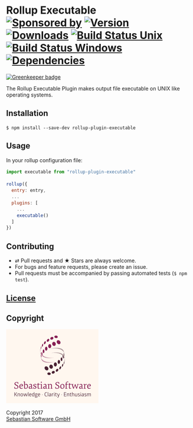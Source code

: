 # Rollup Executable <br/>[![Sponsored by][sponsor-img]][sponsor] [![Version][npm-version-img]][npm] [![Downloads][npm-downloads-img]][npm] [![Build Status Unix][travis-img]][travis] [![Build Status Windows][appveyor-img]][appveyor] [![Dependencies][deps-img]][deps]

[![Greenkeeper badge](https://badges.greenkeeper.io/sebastian-software/rollup-plugin-executable.svg)](https://greenkeeper.io/)

The Rollup Executable Plugin makes output file executable on UNIX like operating systems.

[sponsor-img]: https://img.shields.io/badge/Sponsored%20by-Sebastian%20Software-692446.svg
[sponsor]: https://www.sebastian-software.de
[deps]: https://david-dm.org/sebastian-software/rollup-plugin-executable
[deps-img]: https://david-dm.org/sebastian-software/rollup-plugin-executable.svg
[npm]: https://www.npmjs.com/package/rollup-plugin-executable
[npm-downloads-img]: https://img.shields.io/npm/dm/rollup-plugin-executable.svg
[npm-version-img]: https://img.shields.io/npm/v/rollup-plugin-executable.svg
[travis-img]: https://img.shields.io/travis/sebastian-software/rollup-plugin-executable/master.svg?branch=master&label=unix%20build
[appveyor-img]: https://img.shields.io/appveyor/ci/fastner/rollup-plugin-executable/master.svg?label=windows%20build
[travis]: https://travis-ci.org/sebastian-software/rollup-plugin-executable
[appveyor]: https://ci.appveyor.com/project/fastner/rollup-plugin-executable/branch/master


## Installation

```console
$ npm install --save-dev rollup-plugin-executable
```


## Usage

In your rollup configuration file:

```js
import executable from "rollup-plugin-executable"

rollup({
  entry: entry,
  ...
  plugins: [
    ...
    executable()
  ]
})
```


## Contributing

* ⇄ Pull requests and ★ Stars are always welcome.
* For bugs and feature requests, please create an issue.
* Pull requests must be accompanied by passing automated tests (`$ npm test`).

## [License](license)


## Copyright

<img src="assets/sebastiansoftware.png" alt="Sebastian Software GmbH Logo" width="250" height="200"/>

Copyright 2017<br/>[Sebastian Software GmbH](http://www.sebastian-software.de)
